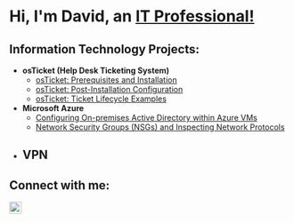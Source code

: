 <h1>Hi, I'm David, an <a href="https://linkedin.com/in/Josh">IT Professional!</a></h1>

<h2> Information Technology Projects:</h2>

- <b>osTicket (Help Desk Ticketing System)</b>
  - [osTicket: Prerequisites and Installation](https://github.com/davidtrimmer/osticket-prereqs)
  - [osTicket: Post-Installation Configuration](https://github.com/davidtrimmer/post-install-config)
  - [osTicket: Ticket Lifecycle Examples](https://github.com/davidtrimmer/ticket-lifecycle)
- <b>Microsoft Azure</b>
  - [Configuring On-premises Active Directory within Azure VMs](https://github.com/davidtrimmer/configure-ad)
  - [Network Security Groups (NSGs) and Inspecting Network Protocols](https://github.com/davidtrimmer/azure-network-protocols)
- <b>VPN</b>
  - 

<h2>Connect with me:</h2>


[<img align="left" alt="David | LinkedIn" width="22px" src="https://cdn.jsdelivr.net/npm/simple-icons@v3/icons/linkedin.svg" />][linkedin]


[linkedin]: https://linkedin.com/in/davidctrimmer
